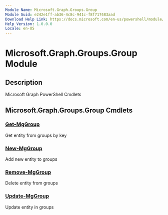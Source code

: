 ```yaml
---
Module Name: Microsoft.Graph.Groups.Group
Module Guid: e242e1ff-ab36-4c8c-941c-f8f717483aad
Download Help Link: https://docs.microsoft.com/en-us/powershell/module/microsoft.graph.groups.group
Help Version: 1.0.0.0
Locale: en-US
---
```


# Microsoft.Graph.Groups.Group Module
## Description
Microsoft Graph PowerShell Cmdlets

## Microsoft.Graph.Groups.Group Cmdlets
### [Get-MgGroup](Get-MgGroup.md)
Get entity from groups by key

### [New-MgGroup](New-MgGroup.md)
Add new entity to groups

### [Remove-MgGroup](Remove-MgGroup.md)
Delete entity from groups

### [Update-MgGroup](Update-MgGroup.md)
Update entity in groups

